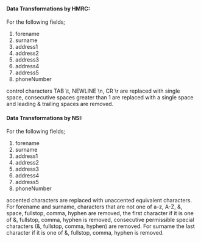 #### Data Transformations by HMRC:

For the following fields;

1. forename
2. surname
3. address1
4. address2
5. address3
6. address4
7. address5
8. phoneNumber

control characters TAB \t, NEWLINE \n, CR \r are replaced with single space, consecutive spaces greater than 1
are replaced with a single space and leading & trailing spaces are removed.

#### Data Transformations by NSI:

For the following fields;

1. forename
2. surname
3. address1
4. address2
5. address3
6. address4
7. address5
8. phoneNumber

accented characters are replaced with unaccented equivalent characters. For forename and surname, characters that
are not one of a-z, A-Z, &, space, fullstop, comma, hyphen are removed, the first character if it is one of &,
fullstop, comma, hyphen is removed, consecutive permissible special characters (&, fullstop, comma, hyphen) are
removed. For surname the last character if it is one of &, fullstop, comma, hyphen is removed.